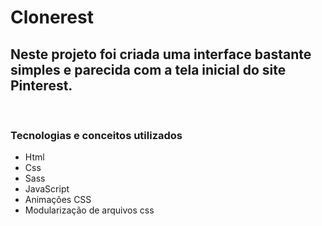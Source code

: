 # Clonerest
<h2>Neste projeto foi criada uma interface bastante simples e parecida com a tela inicial do site Pinterest.</h2>
<br>
<h3>Tecnologias e conceitos utilizados</h2>
  <ul>
  <li>Html</li>
    <li>Css</li>
    <li>Sass</li>
    <li>JavaScript</li>
    <li>Animações CSS</li>
    <li>Modularização de arquivos css</li>
  </ul>
